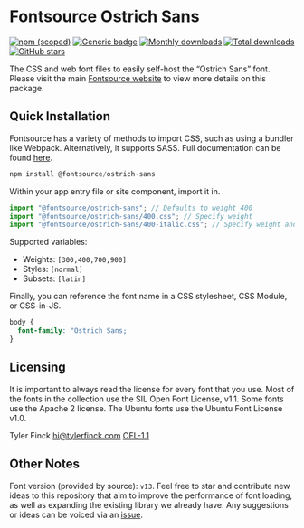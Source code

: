 # Fontsource Ostrich Sans

[![npm (scoped)](https://img.shields.io/npm/v/@fontsource/ostrich-sans?color=brightgreen)](https://www.npmjs.com/package/@fontsource/ostrich-sans) [![Generic badge](https://img.shields.io/badge/fontsource-passing-brightgreen)](https://github.com/fontsource/fontsource) [![Monthly downloads](https://badgen.net/npm/dm/@fontsource/ostrich-sans)](https://github.com/fontsource/fontsource) [![Total downloads](https://badgen.net/npm/dt/@fontsource/ostrich-sans)](https://github.com/fontsource/fontsource) [![GitHub stars](https://img.shields.io/github/stars/fontsource/fontsource.svg?style=social&label=Star)](https://github.com/fontsource/fontsource/stargazers)

The CSS and web font files to easily self-host the “Ostrich Sans” font. Please visit the main [Fontsource website](https://fontsource.org/fonts/ostrich-sans) to view more details on this package.

## Quick Installation

Fontsource has a variety of methods to import CSS, such as using a bundler like Webpack. Alternatively, it supports SASS. Full documentation can be found [here](https://fontsource.org/docs/introduction).

```javascript
npm install @fontsource/ostrich-sans
```

Within your app entry file or site component, import it in.

```javascript
import "@fontsource/ostrich-sans"; // Defaults to weight 400
import "@fontsource/ostrich-sans/400.css"; // Specify weight
import "@fontsource/ostrich-sans/400-italic.css"; // Specify weight and style

```

Supported variables:
- Weights: `[300,400,700,900]`
- Styles: `[normal]`
- Subsets: `[latin]`

Finally, you can reference the font name in a CSS stylesheet, CSS Module, or CSS-in-JS.

```css
body {
  font-family: "Ostrich Sans;
}
```

## Licensing
It is important to always read the license for every font that you use.
Most of the fonts in the collection use the SIL Open Font License, v1.1. Some fonts use the Apache 2 license. The Ubuntu fonts use the Ubuntu Font License v1.0.

Tyler Finck <hi@tylerfinck.com>
[OFL-1.1](https://github.com/theleagueof/ostrich-sans/blob/master/Open%20Font%20License.markdown)

## Other Notes
Font version (provided by source): `v13`.
Feel free to star and contribute new ideas to this repository that aim to improve the performance of font loading, as well as expanding the existing library we already have. Any suggestions or ideas can be voiced via an [issue](https://github.com/fontsource/fontsource/issues).